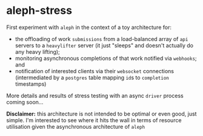 # aleph-stress

First experiment with `aleph` in the context of a toy architecture for:

- the offloading of work `submissions` from a load-balanced array of `api` servers to a `heavylifter` server (it just "sleeps" and doesn't actually do any heavy lifting);
- monitoring asynchronous completions of that work notified via `webhooks`; and
- notification of interested clients via their `websocket` connections (intermediated by a `postgres` table mapping `id`s to `completion` timestamps)

More details and results of stress testing with an async `driver` process coming soon...

__Disclaimer:__ this architecture is not intended to be optimal or even good, just simple. I'm interested to see where it hits the wall in terms of resource utilisation given the asynchronous architecture of `aleph`
